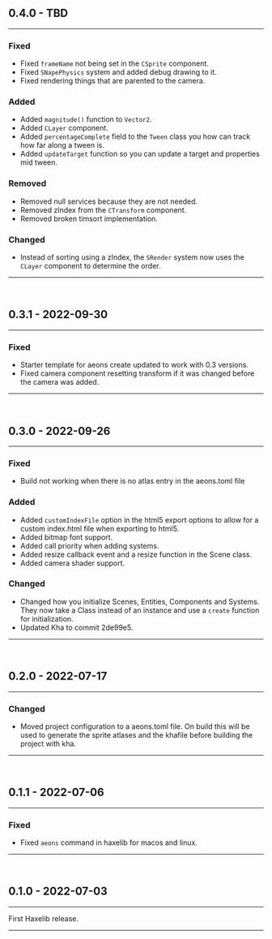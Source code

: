 ## 0.4.0 - TBD
---
### Fixed
- Fixed `frameName` not being set in the `CSprite` component.
- Fixed `SNapePhysics` system and added debug drawing to it.
- Fixed rendering things that are parented to the camera.

### Added
- Added `magnitude()` function to `Vector2`.
- Added `CLayer` component.
- Added `percentageComplete` field to the `Tween` class you how can track how far along a tween is.
- Added `updateTarget` function so you can update a target and properties mid tween.

### Removed
- Removed null services because they are not needed.
- Removed zIndex from the `CTransform` component.
- Removed broken timsort implementation.

### Changed
- Instead of sorting using a zIndex, the `SRender` system now uses the `CLayer` component to determine the order.

---
<br>

## 0.3.1 - 2022-09-30
---
### Fixed
- Starter template for aeons create updated to work with 0.3 versions.
- Fixed camera component resetting transform if it was changed before the camera was added.

---
<br>

## 0.3.0 - 2022-09-26
---
### Fixed
- Build not working when there is no atlas entry in the aeons.toml file

### Added
- Added `customIndexFile` option in the html5 export options to allow for a custom index.html file when exporting to html5.
- Added bitmap font support.
- Added call priority when adding systems.
- Added resize callback event and a resize function in the Scene class.
- Added camera shader support.

### Changed
- Changed how you initialize Scenes, Entities, Components and Systems. They now take a Class instead of an instance and use a `create` function for initialization.
- Updated Kha to commit 2de99e5.

---
<br>

## 0.2.0 - 2022-07-17
---
### Changed
- Moved project configuration to a aeons.toml file. On build this will be used to generate the sprite atlases and the
  khafile before building the project with kha.

---
<br>

## 0.1.1 - 2022-07-06
---
### Fixed
- Fixed `aeons` command in haxelib for macos and linux.

---
<br>

## 0.1.0 - 2022-07-03
---
First Haxelib release.

---
